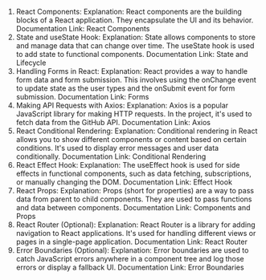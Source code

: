 1. React Components:
Explanation: React components are the building blocks of a React application. They encapsulate the UI and its behavior.
Documentation Link: React Components
2. State and useState Hook:
Explanation: State allows components to store and manage data that can change over time. The useState hook is used to add state to functional components.
Documentation Link: State and Lifecycle
3. Handling Forms in React:
Explanation: React provides a way to handle form data and form submission. This involves using the onChange event to update state as the user types and the onSubmit event for form submission.
Documentation Link: Forms
4. Making API Requests with Axios:
Explanation: Axios is a popular JavaScript library for making HTTP requests. In the project, it's used to fetch data from the GitHub API.
Documentation Link: Axios
5. React Conditional Rendering:
Explanation: Conditional rendering in React allows you to show different components or content based on certain conditions. It's used to display error messages and user data conditionally.
Documentation Link: Conditional Rendering
6. React Effect Hook:
Explanation: The useEffect hook is used for side effects in functional components, such as data fetching, subscriptions, or manually changing the DOM.
Documentation Link: Effect Hook
7. React Props:
Explanation: Props (short for properties) are a way to pass data from parent to child components. They are used to pass functions and data between components.
Documentation Link: Components and Props
8. React Router (Optional):
Explanation: React Router is a library for adding navigation to React applications. It's used for handling different views or pages in a single-page application.
Documentation Link: React Router
9. Error Boundaries (Optional):
Explanation: Error boundaries are used to catch JavaScript errors anywhere in a component tree and log those errors or display a fallback UI.
Documentation Link: Error Boundaries